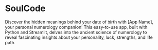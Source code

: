 # SoulCode
Discover the hidden meanings behind your date of birth with [App Name], your personal numerology companion! This easy-to-use app, built with Python and Streamlit, delves into the ancient science of numerology to reveal fascinating insights about your personality, luck, strengths, and life path. 
